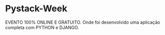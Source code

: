 # Pystack-Week
EVENTO 100% ONLINE E GRATUITO.  Onde foi desenvolvido uma aplicação completa com PYTHON e DJANGO.
